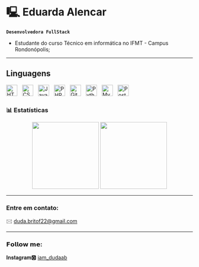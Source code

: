 # 🖳 Eduarda Alencar

**`Desenvolvedora FullStack`**

- Estudante do curso Técnico em informática no IFMT - Campus Rondonópolis;
---
## Linguagens
<img 
    align="left" 
    alt="HTML"
    title="HTML" 
    width="30px" 
    style="padding-right: 10px;" 
    src="https://cdn.jsdelivr.net/gh/devicons/devicon@latest/icons/html5/html5-original.svg" 
/>
<img 
    align="left" 
    alt="CSS" 
    title="CSS"
    width="30px" 
    style="padding-right: 10px;" 
    src="https://cdn.jsdelivr.net/gh/devicons/devicon@latest/icons/css3/css3-original.svg" 
/>
<img 
    align="left" 
    alt="JavaScript" 
    title="JavaScript"
    width="30px" 
    style="padding-right: 10px;" 
    src="https://cdn.jsdelivr.net/gh/devicons/devicon@latest/icons/javascript/javascript-original.svg" 
/>

<img 
    align="left" 
    alt="PHP" 
    title="PHP"
    width="30px" 
    style="padding-right: 10px;" 
    src="https://cdn.jsdelivr.net/gh/devicons/devicon@latest/icons/php/php-original.svg" 
/>

<img 
    align="left" 
    alt="Git" 
    title="Git"
    width="30px" 
    style="padding-right: 10px;" 
    src="https://cdn.jsdelivr.net/gh/devicons/devicon@latest/icons/git/git-original.svg" 
/>
<img 
    align="left" 
    alt="Python" 
    title="Python"
    width="30px" 
    style="padding-right: 10px;" 
    src="https://cdn.jsdelivr.net/gh/devicons/devicon@latest/icons/python/python-original.svg" 
/>

<img 
    align="left" 
    alt="MySQL" 
    title="MySQL"
    width="30px" 
    style="padding-right: 10px;" 
    src="https://cdn.jsdelivr.net/gh/devicons/devicon@latest/icons/mysql/mysql-original.svg"
/>

<img
    align="left"
    alt="PostgreeSQL"
    title="PostgreeSQL"
    width="30px"
    style="padding-right: 10px;"
    src="https://cdn.jsdelivr.net/gh/devicons/devicon@latest/icons/postgresql/postgresql-plain.svg"
/>

<br/>
<br/>

### 📊 Estatísticas

<div align="center">
  <img height="180em" src="https://github-readme-stats.vercel.app/api?username=EduardaABrito&show_icons=true&theme=radical"/>
  <img height="180em" src="https://github-readme-stats.vercel.app/api/top-langs/?username=EduardaABrito&layout=compact&theme=radical"/>
</div>

---
       
### Entre em contato: <br/>
🖂 duda.britof22@gmail.com <br/>


---
### 𝗙𝗼𝗹𝗹𝗼𝘄 𝗺𝗲: <BR/>
𝐈𝐧𝐬𝐭𝐚𝐠𝐫𝐚𝐦🅾 
[iam_dudaab](https://www.instagram.com/iam_dudaab?igsh=MTdpeXlzMDhhc3Z6ZA==)
